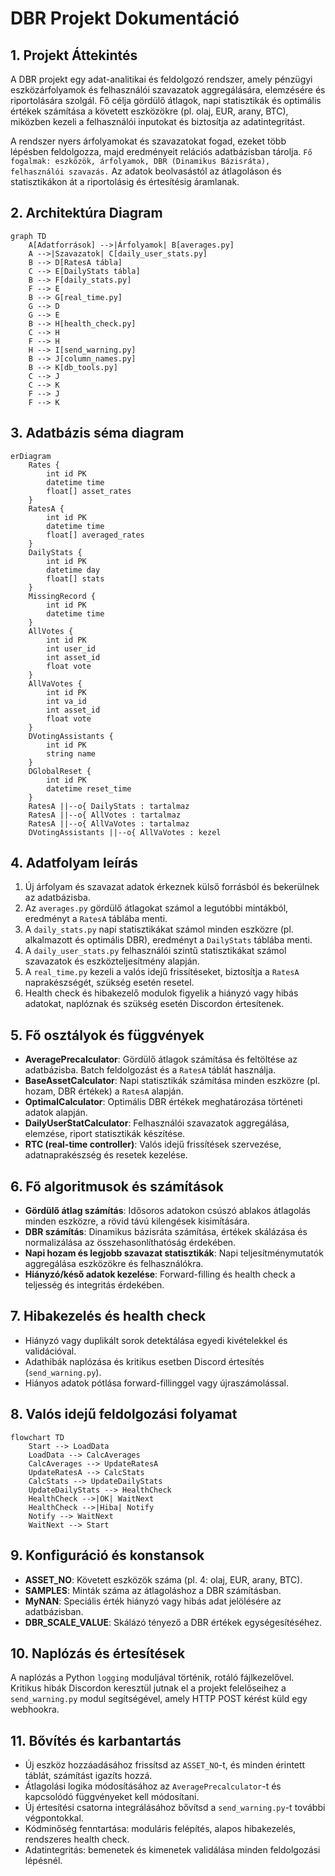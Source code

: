 # DBR Projekt Dokumentáció

## 1. Projekt Áttekintés

A DBR projekt egy adat-analitikai és feldolgozó rendszer, amely pénzügyi eszközárfolyamok és felhasználói szavazatok aggregálására, elemzésére és riportolására szolgál. Fő célja gördülő átlagok, napi statisztikák és optimális értékek számítása a követett eszközökre (pl. olaj, EUR, arany, BTC), miközben kezeli a felhasználói inputokat és biztosítja az adatintegritást.

A rendszer nyers árfolyamokat és szavazatokat fogad, ezeket több lépésben feldolgozza, majd eredményeit relációs adatbázisban tárolja. `Fő fogalmak: eszközök, árfolyamok, DBR (Dinamikus Bázisráta), felhasználói szavazás.` Az adatok beolvasástól az átlagoláson és statisztikákon át a riportolásig és értesítésig áramlanak.

## 2. Architektúra Diagram

```mermaid
graph TD
    A[Adatforrások] -->|Árfolyamok| B[averages.py]
    A -->|Szavazatok| C[daily_user_stats.py]
    B --> D[RatesA tábla]
    C --> E[DailyStats tábla]
    B --> F[daily_stats.py]
    F --> E
    B --> G[real_time.py]
    G --> D
    G --> E
    B --> H[health_check.py]
    C --> H
    F --> H
    H --> I[send_warning.py]
    B --> J[column_names.py]
    B --> K[db_tools.py]
    C --> J
    C --> K
    F --> J
    F --> K
```

## 3. Adatbázis séma diagram

```mermaid
erDiagram
    Rates {
        int id PK
        datetime time
        float[] asset_rates
    }
    RatesA {
        int id PK
        datetime time
        float[] averaged_rates
    }
    DailyStats {
        int id PK
        datetime day
        float[] stats
    }
    MissingRecord {
        int id PK
        datetime time
    }
    AllVotes {
        int id PK
        int user_id
        int asset_id
        float vote
    }
    AllVaVotes {
        int id PK
        int va_id
        int asset_id
        float vote
    }
    DVotingAssistants {
        int id PK
        string name
    }
    DGlobalReset {
        int id PK
        datetime reset_time
    }
    RatesA ||--o{ DailyStats : tartalmaz
    RatesA ||--o{ AllVotes : tartalmaz
    RatesA ||--o{ AllVaVotes : tartalmaz
    DVotingAssistants ||--o{ AllVaVotes : kezel
```

## 4. Adatfolyam leírás

1. Új árfolyam és szavazat adatok érkeznek külső forrásból és bekerülnek az adatbázisba.
2. Az `averages.py` gördülő átlagokat számol a legutóbbi mintákból, eredményt a `RatesA` táblába menti.
3. A `daily_stats.py` napi statisztikákat számol minden eszközre (pl. alkalmazott és optimális DBR), eredményt a `DailyStats` táblába menti.
4. A `daily_user_stats.py` felhasználói szintű statisztikákat számol szavazatok és eszközteljesítmény alapján.
5. A `real_time.py` kezeli a valós idejű frissítéseket, biztosítja a `RatesA` naprakészségét, szükség esetén resetel.
6. Health check és hibakezelő modulok figyelik a hiányzó vagy hibás adatokat, naplóznak és szükség esetén Discordon értesítenek.

## 5. Fő osztályok és függvények

- **AveragePrecalculator**: Gördülő átlagok számítása és feltöltése az adatbázisba. Batch feldolgozást és a `RatesA` táblát használja.
- **BaseAssetCalculator**: Napi statisztikák számítása minden eszközre (pl. hozam, DBR értékek) a `RatesA` alapján.
- **OptimalCalculator**: Optimális DBR értékek meghatározása történeti adatok alapján.
- **DailyUserStatCalculator**: Felhasználói szavazatok aggregálása, elemzése, riport statisztikák készítése.
- **RTC (real-time controller)**: Valós idejű frissítések szervezése, adatnaprakészség és resetek kezelése.

## 6. Fő algoritmusok és számítások

- **Gördülő átlag számítás**: Idősoros adatokon csúszó ablakos átlagolás minden eszközre, a rövid távú kilengések kisimítására.
- **DBR számítás**: Dinamikus bázisráta számítása, értékek skálázása és normalizálása az összehasonlíthatóság érdekében.
- **Napi hozam és legjobb szavazat statisztikák**: Napi teljesítménymutatók aggregálása eszközökre és felhasználókra.
- **Hiányzó/késő adatok kezelése**: Forward-filling és health check a teljesség és integritás érdekében.

## 7. Hibakezelés és health check

- Hiányzó vagy duplikált sorok detektálása egyedi kivételekkel és validációval.
- Adathibák naplózása és kritikus esetben Discord értesítés (`send_warning.py`).
- Hiányos adatok pótlása forward-fillinggel vagy újraszámolással.

## 8. Valós idejű feldolgozási folyamat

```mermaid
flowchart TD
    Start --> LoadData
    LoadData --> CalcAverages
    CalcAverages --> UpdateRatesA
    UpdateRatesA --> CalcStats
    CalcStats --> UpdateDailyStats
    UpdateDailyStats --> HealthCheck
    HealthCheck -->|OK| WaitNext
    HealthCheck -->|Hiba| Notify
    Notify --> WaitNext
    WaitNext --> Start
```

## 9. Konfiguráció és konstansok

- **ASSET_NO**: Követett eszközök száma (pl. 4: olaj, EUR, arany, BTC).
- **SAMPLES**: Minták száma az átlagoláshoz a DBR számításban.
- **MyNAN**: Speciális érték hiányzó vagy hibás adat jelölésére az adatbázisban.
- **DBR_SCALE_VALUE**: Skálázó tényező a DBR értékek egységesítéséhez.

## 10. Naplózás és értesítések

A naplózás a Python `logging` moduljával történik, rotáló fájlkezelővel. Kritikus hibák Discordon keresztül jutnak el a projekt felelőseihez a `send_warning.py` modul segítségével, amely HTTP POST kérést küld egy webhookra.

## 11. Bővítés és karbantartás

- Új eszköz hozzáadásához frissítsd az `ASSET_NO`-t, és minden érintett táblát, számítást igazíts hozzá.
- Átlagolási logika módosításához az `AveragePrecalculator`-t és kapcsolódó függvényeket kell módosítani.
- Új értesítési csatorna integrálásához bővítsd a `send_warning.py`-t további végpontokkal.
- Kódminőség fenntartása: moduláris felépítés, alapos hibakezelés, rendszeres health check.
- Adatintegritás: bemenetek és kimenetek validálása minden feldolgozási lépésnél.